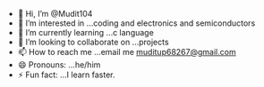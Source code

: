 - 👋 Hi, I’m @Mudit104
- 👀 I’m interested in ...coding and electronics and semiconductors
- 🌱 I’m currently learning ...c language
- 💞️ I’m looking to collaborate on ...projects
- 📫 How to reach me ...email me muditup68267@gmail.com
- 😄 Pronouns: ...he/him
- ⚡ Fun fact: ...I learn faster.

<!---
Mudit104/Mudit104 is a ✨ special ✨ repository because its `README.md` (this file) appears on your GitHub profile.
You can click the Preview link to take a look at your changes.
--->
